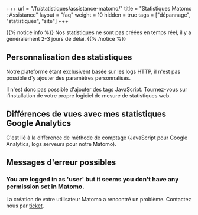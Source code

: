 +++
url = "/fr/statistiques/assistance-matomo/"
title = "Statistiques Matomo : Assistance"
layout = "faq"
weight = 10
hidden = true
tags = ["dépannage", "statistiques", "site"]
+++

{{% notice info %}}
Nos statistiques ne sont pas créées en temps réel, il y a généralement 2-3 jours de délai.
{{% /notice %}}

## Personnalisation des statistiques
Notre plateforme étant exclusivent basée sur les logs HTTP, il n'est pas possible d'y ajouter des paramètres personnalisés.

Il n'est donc pas possible d'ajouter des tags JavaScript. Tournez-vous sur l'installation de votre propre logiciel de mesure de statistiques web.

## Différences de vues avec mes statistiques Google Analytics
C'est lié à la différence de méthode de comptage (JavaScript pour Google Analytics, logs ser­veurs pour notre Matomo).

## Messages d'erreur possibles
### You are logged in as 'user' but it seems you don't have any permission set in Matomo.
La création de votre utilisateur Matomo a rencontré un problème. Contactez nous par [ticket](https://admin.alwaysdata.com/support/add).
